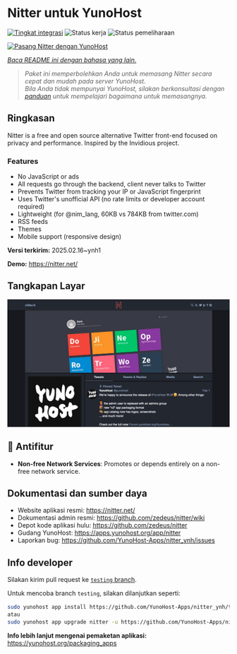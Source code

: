 <!--
N.B.: README ini dibuat secara otomatis oleh <https://github.com/YunoHost/apps/tree/master/tools/readme_generator>
Ini TIDAK boleh diedit dengan tangan.
-->

# Nitter untuk YunoHost

[![Tingkat integrasi](https://apps.yunohost.org/badge/integration/nitter)](https://ci-apps.yunohost.org/ci/apps/nitter/)
![Status kerja](https://apps.yunohost.org/badge/state/nitter)
![Status pemeliharaan](https://apps.yunohost.org/badge/maintained/nitter)

[![Pasang Nitter dengan YunoHost](https://install-app.yunohost.org/install-with-yunohost.svg)](https://install-app.yunohost.org/?app=nitter)

*[Baca README ini dengan bahasa yang lain.](./ALL_README.md)*

> *Paket ini memperbolehkan Anda untuk memasang Nitter secara cepat dan mudah pada server YunoHost.*  
> *Bila Anda tidak mempunyai YunoHost, silakan berkonsultasi dengan [panduan](https://yunohost.org/install) untuk mempelajari bagaimana untuk memasangnya.*

## Ringkasan

Nitter is a free and open source alternative Twitter front-end focused on privacy and performance.
Inspired by the Invidious project.

### Features

- No JavaScript or ads
- All requests go through the backend, client never talks to Twitter
- Prevents Twitter from tracking your IP or JavaScript fingerprint
- Uses Twitter's unofficial API (no rate limits or developer account required)
- Lightweight (for @nim_lang, 60KB vs 784KB from twitter.com)
- RSS feeds
- Themes
- Mobile support (responsive design)


**Versi terkirim:** 2025.02.16~ynh1

**Demo:** <https://nitter.net/>

## Tangkapan Layar

![Tangkapan Layar pada Nitter](./doc/screenshots/screenshot.png)

## :red_circle: Antifitur

- **Non-free Network Services**: Promotes or depends entirely on a non-free network service.

## Dokumentasi dan sumber daya

- Website aplikasi resmi: <https://nitter.net/>
- Dokumentasi admin resmi: <https://github.com/zedeus/nitter/wiki>
- Depot kode aplikasi hulu: <https://github.com/zedeus/nitter>
- Gudang YunoHost: <https://apps.yunohost.org/app/nitter>
- Laporkan bug: <https://github.com/YunoHost-Apps/nitter_ynh/issues>

## Info developer

Silakan kirim pull request ke [`testing` branch](https://github.com/YunoHost-Apps/nitter_ynh/tree/testing).

Untuk mencoba branch `testing`, silakan dilanjutkan seperti:

```bash
sudo yunohost app install https://github.com/YunoHost-Apps/nitter_ynh/tree/testing --debug
atau
sudo yunohost app upgrade nitter -u https://github.com/YunoHost-Apps/nitter_ynh/tree/testing --debug
```

**Info lebih lanjut mengenai pemaketan aplikasi:** <https://yunohost.org/packaging_apps>
